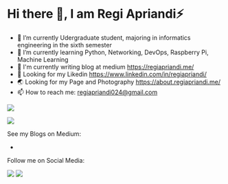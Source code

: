 # Hi there 👋, I am Regi Apriandi⚡

- 🔭 I’m currently Udergraduate student, majoring in informatics engineering in the sixth semester
- 🌱 I’m currently learning Python, Networking, DevOps, Raspberry Pi, Machine Learning
- 👯 I'm currently writing blog at medium https://regiapriandi.me/
- 🤔 Looking for my Likedin https://www.linkedin.com/in/regiapriandi/
- 🌏 Looking for my Page and Photography https://about.regiapriandi.me/
- 📫 How to reach me: regiapriandi024@gmail.com

![](https://komarev.com/ghpvc/?username=regiapriandi012&style=flat)

![](https://github-readme-stats.vercel.app/api?username=regiapriandi012)

See my Blogs on Medium:

- 

Follow me on Social Media:

[![](https://img.shields.io/badge/Instagram-E4405F?style=for-the-badge&logo=instagram&logoColor=white)](https://www.instagram.com/regiapriandii)
[![](https://img.shields.io/badge/YouTube-FF0000?style=for-the-badge&logo=youtube&logoColor=white)](https://www.youtube.com/regiapriandi)

